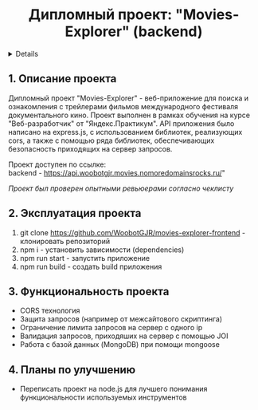 <h1 align="center">Дипломный проект: "Movies-Explorer" (backend)</h1>

<a name="summary">
  <details>
    <summary>Оглавление</summary>
    <ol>
      <li><a href="#project-description">Описание проекта</a></li>
      <li><a href="#project-installation">Эксплуатация проекта</a></li>
      <li><a href="#project-functionality">Функциональность проекта</a></li>
      <li><a href="#project-enhancement">Планы по улучшению</a></li>
    </ol>
  </details>
</a>

<a name="project-description"><h2>1. Описание проекта</h2></a>
Дипломный проект "Movies-Explorer" - веб-приложение для поиска и ознакомления с трейлерами фильмов международного фестиваля документального кино. Проект выполнен в рамках обучения на курсе "Веб-разработчик" от "Яндекс.Практикум". API приложения было написано на express.js, с использованием библиотек, реализующих cors, а также с помощью ряда библиотек, обеспечивающих безопасность приходящих на сервер запросов.

Проект доступен по ссылке:
<br>
backend - https://api.woobotgjr.movies.nomoredomainsrocks.ru/"
<br>

<i>Проект был проверен опытными ревьюерами согласно чеклисту</i>

<a name="project-installation"><h2>2. Эксплуатация проекта</h2></a>

1. git clone https://github.com/WoobotGJR/movies-explorer-frontend - клонировать репозиторий
2. npm i - установить зависимости (dependencies)
3. npm run start - запустить приложение
4. npm run build - создать build приложения

<a name="functionality"><h2>3. Функциональность проекта</h2></a>

- CORS технология
- Защита запросов (например от межсайтового скриптинга)
- Ограничение лимита запросов на сервер с одного ip
- Валидация запросов, приходяших на сервер с помощью JOI
- Работа с базой данных (MongoDB) при помощи mongoose

<a name="enhancement"><h2>4. Планы по улучшению</h2></a>

- Переписать проект на node.js для лучшего понимания функциональности используемых инструментов
